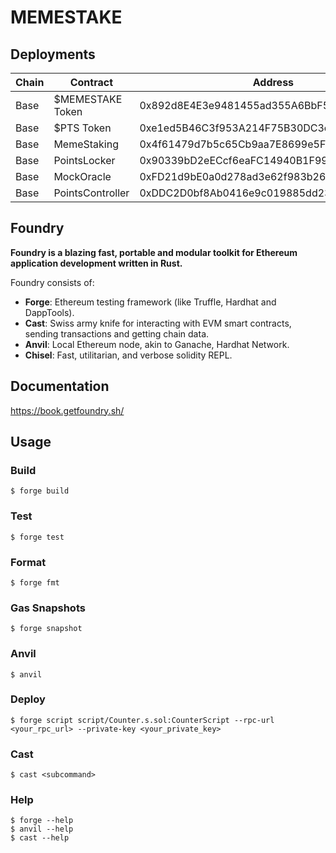 # MEMESTAKE

## Deployments

| Chain | Contract | Address |
|-|-|-|
| Base | $MEMESTAKE Token | 0x892d8E4E3e9481455ad355A6BbF5e812A6f0C7e1 |
| Base | $PTS Token | 0xe1ed5B46C3f953A214F75B30DC3cAEe19c6A1694 |
| Base | MemeStaking | 0x4f61479d7b5c65Cb9aa7E8699e5F8A3BCF151f6d |
| Base | PointsLocker | 0x90339bD2eECcf6eaFC14940B1F993edB3de78573 |
| Base | MockOracle | 0xFD21d9bE0a0d278ad3e62f983b267bc2Ed02AC64 |
| Base | PointsController | 0xDDC2D0bf8Ab0416e9c019885dd23611c06E12b52 |

## Foundry

**Foundry is a blazing fast, portable and modular toolkit for Ethereum application development written in Rust.**

Foundry consists of:

-   **Forge**: Ethereum testing framework (like Truffle, Hardhat and DappTools).
-   **Cast**: Swiss army knife for interacting with EVM smart contracts, sending transactions and getting chain data.
-   **Anvil**: Local Ethereum node, akin to Ganache, Hardhat Network.
-   **Chisel**: Fast, utilitarian, and verbose solidity REPL.

## Documentation

https://book.getfoundry.sh/

## Usage

### Build

```shell
$ forge build
```

### Test

```shell
$ forge test
```

### Format

```shell
$ forge fmt
```

### Gas Snapshots

```shell
$ forge snapshot
```

### Anvil

```shell
$ anvil
```

### Deploy

```shell
$ forge script script/Counter.s.sol:CounterScript --rpc-url <your_rpc_url> --private-key <your_private_key>
```

### Cast

```shell
$ cast <subcommand>
```

### Help

```shell
$ forge --help
$ anvil --help
$ cast --help
```
